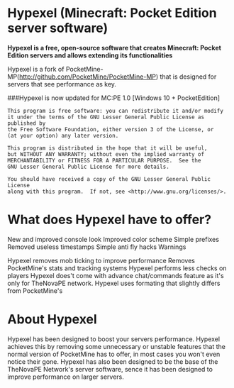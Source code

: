 # Hypexel (Minecraft: Pocket Edition server software)

__Hypexel is a free, open-source software that creates Minecraft: Pocket Edition servers and allows extending its functionalities__

Hypexel is a fork of PocketMine-MP(http://github.com/PocketMine/PocketMine-MP) that is designed for servers that see performance as key.

###Hypexel is now updated for MC:PE 1.0 [Windows 10 + PocketEdition] 

	This program is free software: you can redistribute it and/or modify
	it under the terms of the GNU Lesser General Public License as published by
	the Free Software Foundation, either version 3 of the License, or
	(at your option) any later version.

	This program is distributed in the hope that it will be useful,
	but WITHOUT ANY WARRANTY; without even the implied warranty of
	MERCHANTABILITY or FITNESS FOR A PARTICULAR PURPOSE.  See the
	GNU Lesser General Public License for more details.

	You should have received a copy of the GNU Lesser General Public License
	along with this program.  If not, see <http://www.gnu.org/licenses/>.


# What does Hypexel have to offer?

New and improved console look
Improved color scheme
Simple prefixes
Removed useless timestamps
Simple anti fly hacks
Warnings

Hypexel removes mob ticking to improve performance
Removes PocketMine's stats and tracking systems
Hypexel performs less checks on players
Hypexel does't come with advance chat/commands feature as it's only for TheNovaPE network.
Hypexel uses formating that slightly differs from PocketMine's

# About Hypexel

Hypexel has been designed to boost your servers performance. Hypexel achieves this by removing some unnecessary or unstable features that the normal version of PocketMine has to offer, in most cases you won't even notice their gone. Hypexel has also been designed to be the base of the TheNovaPE Network's server software, sence it has been designed to improve performance on larger servers.
